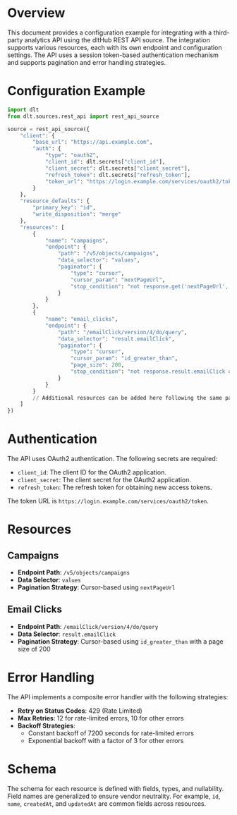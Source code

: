 # Overview

This document provides a configuration example for integrating with a third-party analytics API using the dltHub REST API source. The integration supports various resources, each with its own endpoint and configuration settings. The API uses a session token-based authentication mechanism and supports pagination and error handling strategies.

# Configuration Example

```python
import dlt
from dlt.sources.rest_api import rest_api_source

source = rest_api_source({
    "client": {
        "base_url": "https://api.example.com",
        "auth": {
            "type": "oauth2",
            "client_id": dlt.secrets["client_id"],
            "client_secret": dlt.secrets["client_secret"],
            "refresh_token": dlt.secrets["refresh_token"],
            "token_url": "https://login.example.com/services/oauth2/token"
        }
    },
    "resource_defaults": {
        "primary_key": "id",
        "write_disposition": "merge"
    },
    "resources": [
        {
            "name": "campaigns",
            "endpoint": {
                "path": "/v5/objects/campaigns",
                "data_selector": "values",
                "paginator": {
                    "type": "cursor",
                    "cursor_param": "nextPageUrl",
                    "stop_condition": "not response.get('nextPageUrl', {})"
                }
            }
        },
        {
            "name": "email_clicks",
            "endpoint": {
                "path": "/emailClick/version/4/do/query",
                "data_selector": "result.emailClick",
                "paginator": {
                    "type": "cursor",
                    "cursor_param": "id_greater_than",
                    "page_size": 200,
                    "stop_condition": "not response.result.emailClick or len(response.result.emailClick) < 200"
                }
            }
        }
        // Additional resources can be added here following the same pattern
    ]
})
```

# Authentication

The API uses OAuth2 authentication. The following secrets are required:

- `client_id`: The client ID for the OAuth2 application.
- `client_secret`: The client secret for the OAuth2 application.
- `refresh_token`: The refresh token for obtaining new access tokens.

The token URL is `https://login.example.com/services/oauth2/token`.

# Resources

## Campaigns

- **Endpoint Path**: `/v5/objects/campaigns`
- **Data Selector**: `values`
- **Pagination Strategy**: Cursor-based using `nextPageUrl`

## Email Clicks

- **Endpoint Path**: `/emailClick/version/4/do/query`
- **Data Selector**: `result.emailClick`
- **Pagination Strategy**: Cursor-based using `id_greater_than` with a page size of 200

# Error Handling

The API implements a composite error handler with the following strategies:

- **Retry on Status Codes**: 429 (Rate Limited)
- **Max Retries**: 12 for rate-limited errors, 10 for other errors
- **Backoff Strategies**:
  - Constant backoff of 7200 seconds for rate-limited errors
  - Exponential backoff with a factor of 3 for other errors

# Schema

The schema for each resource is defined with fields, types, and nullability. Field names are generalized to ensure vendor neutrality. For example, `id`, `name`, `createdAt`, and `updatedAt` are common fields across resources.